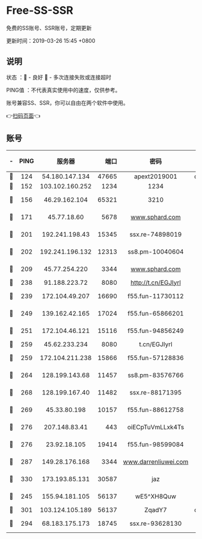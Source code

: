 # Free-SS-SSR

免费的SS账号、SSR账号，定期更新

更新时间：2019-03-26 15:45 +0800

## 说明

状态     ：🙂 - 良好 🙁 - 多次连接失败或连接超时

PING值   ：不代表真实使用中的速度，仅供参考。

账号兼容SS、SSR，你可以自由在两个软件中使用。

👉[扫码页面](https://liesauer.github.io/Free-SS-SSR/)👈

## 账号

|-|PING|服务器|端口|密码|加密方式|区域|
|:----:|:----:|:-----:|-----:|:----:|:----:|:----:|
|🙂|124|54.180.147.134|47665|apext2019001|chacha20|KR|
|🙂|152|103.102.160.252|1234|1234|rc4-md5|JP|
|🙂|156|46.29.162.104|65321|3210|aes-256-ctr|RU|
|🙂|171|45.77.18.60|5678|www.sphard.com|aes-256-cfb|JP|
|🙂|201|192.241.198.43|15345|ssx.re-74898019|aes-256-cfb|US|
|🙂|202|192.241.196.132|12313|ss8.pm-10040604|aes-256-cfb|US|
|🙂|209|45.77.254.220|3344|www.sphard.com|aes-256-cfb|SG|
|🙂|238|91.188.223.72|8080|http://t.cn/EGJIyrl|rc4-md5|RU|
|🙂|239|172.104.49.207|16690|f55.fun-11730112|aes-256-cfb|SG|
|🙂|249|139.162.42.165|17024|f55.fun-65866201|aes-256-cfb|SG|
|🙂|251|172.104.46.121|15116|f55.fun-94856249|aes-256-cfb|SG|
|🙂|259|45.62.233.234|8080|t.cn/EGJIyrl|rc4-md5|CA|
|🙂|259|172.104.211.238|15866|f55.fun-57128836|aes-256-cfb|US|
|🙂|264|128.199.143.68|11457|ss8.pm-83576766|aes-256-cfb|SG|
|🙂|268|128.199.167.40|11482|ssx.re-88171395|aes-256-cfb|SG|
|🙂|269|45.33.80.198|10157|f55.fun-88612758|aes-256-cfb|US|
|🙂|276|207.148.83.41|443|oiECpTuVmLLxk4Ts|aes-256-cfb|AU|
|🙂|276|23.92.18.105|19414|f55.fun-98599084|aes-256-cfb|US|
|🙂|287|149.28.176.168|3344|www.darrenliuwei.com|aes-256-cfb|AU|
|🙂|330|173.193.85.131|30587|jaz|aes-256-cfb|US|
|🙂|245|155.94.181.105|56137|wE5^XH8Quw|aes-256-cfb|US|
|🙂|301|103.124.105.189|56137|ZqadY7|chacha20|US|
|🙁|294|68.183.175.173|18745|ssx.re-93628130|aes-256-cfb|US|
